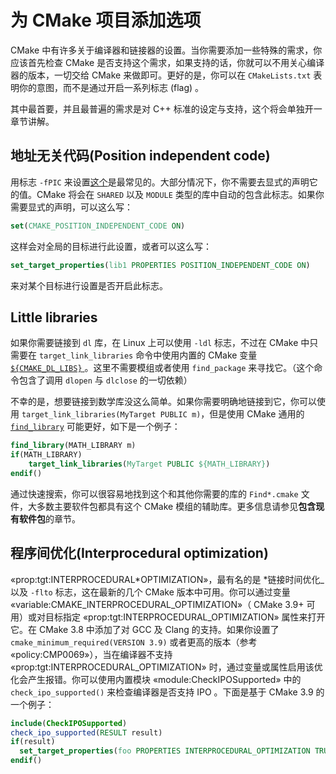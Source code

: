 # 为 CMake 项目添加选项

CMake 中有许多关于编译器和链接器的设置。当你需要添加一些特殊的需求，你应该首先检查 CMake 是否支持这个需求，如果支持的话，你就可以不用关心编译器的版本，一切交给 CMake 来做即可。更好的是，你可以在 `CMakeLists.txt` 表明你的意图，而不是通过开启一系列标志 (flag) 。

其中最首要，并且最普遍的需求是对 C++ 标准的设定与支持，这个将会单独开一章节讲解。

## 地址无关代码(Position independent code)

用标志 `-fPIC` 来设置[这个](https://cmake.org/cmake/help/latest/variable/CMAKE_POSITION_INDEPENDENT_CODE.html)是最常见的。大部分情况下，你不需要去显式的声明它的值。CMake 将会在 `SHARED` 以及 `MODULE` 类型的库中自动的包含此标志。如果你需要显式的声明，可以这么写：

```cmake
set(CMAKE_POSITION_INDEPENDENT_CODE ON)
```

这样会对全局的目标进行此设置，或者可以这么写：

```cmake
set_target_properties(lib1 PROPERTIES POSITION_INDEPENDENT_CODE ON)
```

来对某个目标进行设置是否开启此标志。

## Little libraries

如果你需要链接到 `dl` 库，在 Linux 上可以使用 `-ldl` 标志，不过在 CMake 中只需要在 `target_link_libraries` 命令中使用内置的 CMake 变量 [`${CMAKE_DL_LIBS}` ](https://cmake.org/cmake/help/latest/variable/CMAKE_DL_LIBS.html)。这里不需要模组或者使用 `find_package` 来寻找它。（这个命令包含了调用 `dlopen` 与 `dlclose` 的一切依赖）

不幸的是，想要链接到数学库没这么简单。如果你需要明确地链接到它，你可以使用 `target_link_libraries(MyTarget PUBLIC m)`，但是使用 CMake 通用的 [`find_library`](https://cmake.org/cmake/help/latest/command/find_library.html) 可能更好，如下是一个例子：

```cmake
find_library(MATH_LIBRARY m)
if(MATH_LIBRARY)
    target_link_libraries(MyTarget PUBLIC ${MATH_LIBRARY})
endif()
```

通过快速搜索，你可以很容易地找到这个和其他你需要的库的 `Find*.cmake` 文件，大多数主要软件包都具有这个 CMake 模组的辅助库。更多信息请参见**包含现有软件包**的章节。

## 程序间优化(Interprocedural optimization)

«prop:tgt:INTERPROCEDURAL*OPTIMIZATION»，最有名的是 *链接时间优化\_ 以及 `-flto` 标志，这在最新的几个 CMake 版本中可用。你可以通过变量 «variable:CMAKE_INTERPROCEDURAL_OPTIMIZATION»（ CMake 3.9+ 可用）或对目标指定 «prop:tgt:INTERPROCEDURAL_OPTIMIZATION» 属性来打开它。在 CMake 3.8 中添加了对 GCC 及 Clang 的支持。如果你设置了 `cmake_minimum_required(VERSION 3.9)` 或者更高的版本（参考 «policy:CMP0069»），当在编译器不支持 «prop:tgt:INTERPROCEDURAL_OPTIMIZATION» 时，通过变量或属性启用该优化会产生报错。你可以使用内置模块 «module:CheckIPOSupported» 中的 `check_ipo_supported()` 来检查编译器是否支持 IPO 。下面是基于 CMake 3.9 的一个例子：

```cmake
include(CheckIPOSupported)
check_ipo_supported(RESULT result)
if(result)
  set_target_properties(foo PROPERTIES INTERPROCEDURAL_OPTIMIZATION TRUE)
endif()
```
